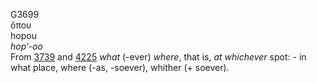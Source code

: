 <body>
  <p>G3699<br>  ὅπου  <br> hopou  <br><i>hop‘-oo </i><br>From <a href="g3739.htm">3739</a> and <a href="g4225.htm">4225</a>  <i>what</i> (-ever) <i>where</i>, that is, <i>at</i> <i>whichever</i> spot: - in what place, where (-as, -soever), whither (+ soever).<br></p>
 </body>